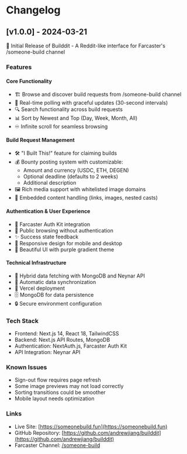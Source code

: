 # Changelog

## [v1.0.0] - 2024-03-21

🎉 Initial Release of Builddit - A Reddit-like interface for Farcaster's /someone-build channel

### Features

#### Core Functionality

- 🏗️ Browse and discover build requests from /someone-build channel
- 🔄 Real-time polling with graceful updates (30-second intervals)
- 🔍 Search functionality across build requests
- 📊 Sort by Newest and Top (Day, Week, Month, All)
- ♾️ Infinite scroll for seamless browsing

#### Build Request Management

- 🛠️ "I Built This!" feature for claiming builds
- 💰 Bounty posting system with customizable:
  - Amount and currency (USDC, ETH, DEGEN)
  - Optional deadline (defaults to 2 weeks)
  - Additional description
- 🖼️ Rich media support with whitelisted image domains
- 🔗 Embedded content handling (links, images, nested casts)

#### Authentication & User Experience

- 🔐 Farcaster Auth Kit integration
- 👤 Public browsing without authentication
- ✨ Success state feedback
- 📱 Responsive design for mobile and desktop
- 🎨 Beautiful UI with purple gradient theme

#### Technical Infrastructure

- 📡 Hybrid data fetching with MongoDB and Neynar API
- 🔄 Automatic data synchronization
- 🚀 Vercel deployment
- 🗄️ MongoDB for data persistence
- 🔒 Secure environment configuration

### Tech Stack

- Frontend: Next.js 14, React 18, TailwindCSS
- Backend: Next.js API Routes, MongoDB
- Authentication: NextAuth.js, Farcaster Auth Kit
- API Integration: Neynar API

### Known Issues

- Sign-out flow requires page refresh
- Some image previews may not load correctly
- Sorting transitions could be smoother
- Mobile layout needs optimization

### Links

- Live Site: [https://someonebuild.fun](https://someonebuild.fun)
- GitHub Repository: [https://github.com/andrewjiang/builddit](https://github.com/andrewjiang/builddit)
- Farcaster Channel: [/someone-build](https://warpcast.com/~/channel/someone-build)
